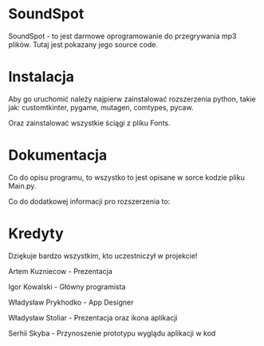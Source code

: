 # SoundSpot

SoundSpot - to jest darmowe oprogramowanie do przegrywania mp3 plików. Tutaj jest pokazany jego source code.

# Instalacja

Aby go uruchomić należy najpierw zainstalować rozszerzenia python, takie jak:
customtkinter,
pygame, 
mutagen, 
comtypes, 
pycaw.

Oraz zainstalować wszystkie ściągi z pliku Fonts.

# Dokumentacja

Co do opisu programu, to wszystko to jest opisane w sorce kodzie pliku Main.py.

Co do dodatkowej informacji pro rozszerzenia to:

# Kredyty

Dziękuje bardzo wszystkim, kto uczestniczył w projekcie!

Artem Kuzniecow - Prezentacja

Igor Kowalski - Główny programista

Władysław Prykhodko - App Designer

Władysław Stoliar - Prezentacja oraz ikona aplikacji

Serhii Skyba - Przynoszenie prototypu wyglądu aplikacji w kod
